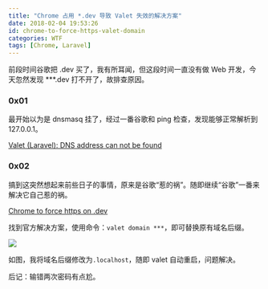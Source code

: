 ```yaml
---
title: "Chrome 占用 *.dev 导致 Valet 失效的解决方案"
date: 2018-02-04 19:53:26
id: chrome-to-force-https-valet-domain
categories: WTF
tags: [Chrome, Laravel]
---
```


前段时间谷歌把 .dev 买了，我有所耳闻，但这段时间一直没有做 Web 开发，今天忽然发现 ***.dev 打不开了，故排查原因。

### 0x01

最开始以为是 dnsmasq 挂了，经过一番谷歌和 ping 检查，发现能够正常解析到 127.0.0.1。

[Valet (Laravel): DNS address can not be found](https://stackoverflow.com/questions/37172691/valet-laravel-dns-address-can-not-be-found/37174256)

### 0x02

搞到这突然想起来前些日子的事情，原来是谷歌“惹的祸”。随即继续“谷歌”一番来解决它自己惹的祸。

[Chrome to force https on .dev](https://github.com/laravel/valet/issues/434#issuecomment-331304899)

找到官方解决方案，使用命令：`valet domain ***`，即可替换原有域名后缀。

![](/resources/legacy/5b73a616c2e43.png)

如图，我将域名后缀修改为`.localhost`，随即 valet 自动重启，问题解决。

后记：输错两次密码有点尬。
